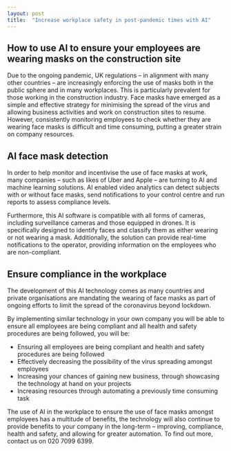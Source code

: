 ```yaml
---
layout: post
title:  "Increase workplace safety in post-pandemic times with AI"
---
```


## How to use AI to ensure your employees are wearing masks on the construction site
Due to the ongoing pandemic, UK regulations – in alignment with many other countries – are increasingly enforcing the use of masks both in the public sphere and in many workplaces. This is particularly prevalent for those working in the construction industry. Face masks have emerged as a simple and effective strategy for minimising the spread of the virus and allowing business activities and work on construction sites to resume. However, consistently monitoring employees to check whether they are wearing face masks is difficult and time consuming, putting a greater strain on company resources.

## AI face mask detection
In order to help monitor and incentivise the use of face masks at work, many companies – such as likes of Uber and Apple – are turning to AI and machine learning solutions. AI enabled video analytics can detect subjects with or without face masks, send notifications to your control centre and run reports to assess compliance levels.

Furthermore, this AI software is compatible with all forms of cameras, including surveillance cameras and those equipped in drones. It is specifically designed to identify faces and classify them as either wearing or not wearing a mask. Additionally, the solution can provide real-time notifications to the operator, providing information on the employees who are non-compliant.

## Ensure compliance in the workplace
The development of this AI technology comes as many countries and private organisations are mandating the wearing of face masks as part of ongoing efforts to limit the spread of the coronavirus beyond lockdown.

By implementing similar technology in your own company you will be able to ensure all employees are being compliant and all health and safety procedures are being followed, you will be:

- Ensuring all employees are being compliant and health and safety procedures are being followed
- Effectively decreasing the possibility of the virus spreading amongst employees
- Increasing your chances of gaining new business, through showcasing the technology at hand on your projects
- Increasing resources through automating a previously time consuming task

The use of AI in the workplace to ensure the use of face masks amongst employees has a multitude of benefits, the technology will also continue to provide benefits to your company in the long-term – improving, compliance, health and safety, and allowing for greater automation. To find out more, contact us on 020 7099 6399.


